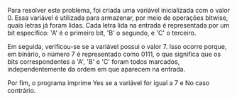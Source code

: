 Para resolver este problema, foi criada uma variável inicializada com o valor 0. Essa variável é utilizada para armazenar, por meio de operações bitwise, quais letras já foram lidas. Cada letra lida na entrada é representada por um bit específico: 'A' é o primeiro bit, 'B' o segundo, e 'C' o terceiro.

Em seguida, verificou-se se a variável possui o valor 7. Isso ocorre porque, em binário, o número 7 é representado como 0111, o que significa que os bits correspondentes a 'A', 'B' e 'C' foram todos marcados, independentemente da ordem em que aparecem na entrada.

Por fim, o programa imprime Yes se a variável for igual a 7 e No caso contrário.